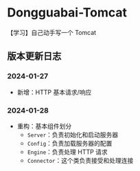 # Dongguabai-Tomcat
【学习】自己动手写一个 Tomcat

## 版本更新日志
### 2024-01-27

- 新增：HTTP 基本请求/响应
### 2024-01-28

- 重构：基本组件划分
  - `Server`：负责初始化和启动服务器
  - `Config`：负责加载服务器的配置
  - `Engine`：负责处理 HTTP 请求
  - `Connector`：这个类负责接受和处理连接


